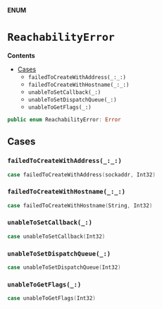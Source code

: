 **ENUM**

# `ReachabilityError`

**Contents**

- [Cases](#cases)
  - `failedToCreateWithAddress(_:_:)`
  - `failedToCreateWithHostname(_:_:)`
  - `unableToSetCallback(_:)`
  - `unableToSetDispatchQueue(_:)`
  - `unableToGetFlags(_:)`

```swift
public enum ReachabilityError: Error
```

## Cases
### `failedToCreateWithAddress(_:_:)`

```swift
case failedToCreateWithAddress(sockaddr, Int32)
```

### `failedToCreateWithHostname(_:_:)`

```swift
case failedToCreateWithHostname(String, Int32)
```

### `unableToSetCallback(_:)`

```swift
case unableToSetCallback(Int32)
```

### `unableToSetDispatchQueue(_:)`

```swift
case unableToSetDispatchQueue(Int32)
```

### `unableToGetFlags(_:)`

```swift
case unableToGetFlags(Int32)
```

